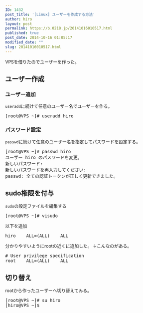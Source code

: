 ```yaml
---
ID: 1432
post_title: '[Linux] ユーザーを作成する方法'
author: hiro
layout: post
permalink: https://b.0218.jp/20141016010517.html
published: true
post_date: 2014-10-16 01:05:17
modified_date: ""
slug: 20141016010517.html
---
```

VPSを借りたのでユーザーを作った。
<!--more-->
<h2>ユーザー作成</h2>
<h3>ユーザー追加</h3>
<code>useradd</code>に続けて任意のユーザー名でユーザーを作る。
<pre class="cmd">[root@VPS ~]# useradd hiro</pre>

<h3>パスワード設定</h3>
<code>passwd</code>に続けて任意のユーザー名を指定してパスワードを設定する。
<pre class="cmd">[root@VPS ~]# passwd hiro
ユーザー hiro のパスワードを変更。
新しいパスワード:
新しいパスワードを再入力してください:
passwd: 全ての認証トークンが正しく更新できました。
</pre>

<h2>sudo権限を付与</h2>
<code>sudo</code>の設定ファイルを編集する
<pre class="cmd">[root@VPS ~]# visudo</pre>

以下を追加
<pre>hiro    ALL=(ALL)    ALL</pre>

分かりやすいようにrootの近くに追加した。
<span class="text-muted">↓こんなのがある。</span>
<pre>
# User privilege specification
root    ALL=(ALL)    ALL
</pre>

<h2>切り替え</h2>
rootから作ったユーザーへ切り替えてみる。
<pre class="cmd">[root@VPS ~]# su hiro
[hiro@VPS ~]$</pre>